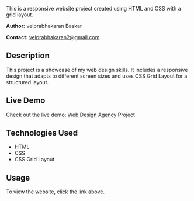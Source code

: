 This is a responsive website project created using HTML and CSS with a grid layout.

**Author:** velprabhakaran Baskar

**Contact:** velprabhakaran2@gmail.com

## Description

This project is a showcase of my web design skills. It includes a responsive design that adapts to different screen sizes and uses CSS Grid Layout for a structured layout.

## Live Demo

Check out the live demo: [Web Design Agency Project](https://velprabbha.github.io/Web-Design-Agency-Project/)

## Technologies Used

- HTML
- CSS
- CSS Grid Layout

## Usage

To view the website, click the link above.
